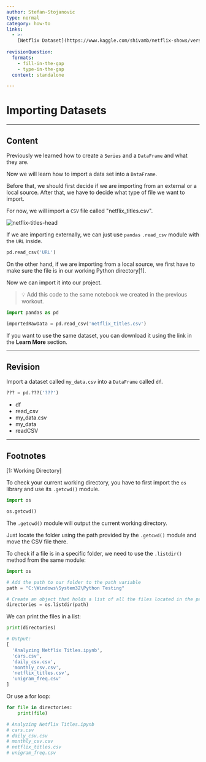 ```yaml
---
author: Stefan-Stojanovic
type: normal
category: how-to
links:
  - >-
    [Netflix Dataset](https://www.kaggle.com/shivamb/netflix-shows/version/3){website}
   
revisionQuestion:
  formats:
    - fill-in-the-gap
    - type-in-the-gap
  context: standalone

---
```


# Importing Datasets

---
## Content

Previously we learned how to create a `Series` and a `DataFrame` and what they are.

Now we will learn how to import a data set into a `DataFrame`.

Before that, we should first decide if we are importing from an external or a local source. After that, we have to decide what type of file we want to import.

For now, we will import a `CSV` file called "netflix_titles.csv". 

![netflix-titles-head](https://img.enkipro.com/c9637b9513606236454371c7c6d749dd.png)

If we are importing externally, we can just use `pandas` `.read_csv` module with the `URL`  inside.

```py
pd.read_csv('URL')
```

On the other hand, if we are importing from a local source, we first have to make sure the file is in our working Python directory[1].

Now we can import it into our project.

> 💡 Add this code to the same notebook we created in the previous workout.

```py
import pandas as pd

importedRawData = pd.read_csv('netflix_titles.csv')
```

If you want to use the same dataset, you can download it using the link in the **Learn More** section.


---
## Revision

Import a dataset called `my_data.csv` into a `DataFrame` called `df`.

```py
??? = pd.???('???')
```

- df
- read_csv
- my_data.csv
- my_data
- readCSV

---

## Footnotes

[1: Working Directory]

To check your current working directory, you have to first import the `os` library and use its `.getcwd()` module.

```py
import os

os.getcwd()
```

The `.getcwd()` module will output the current working directory.

Just locate the folder using the path provided by the `.getcwd()` module and move the CSV file there.

To check if a file is in a specific folder, we need to use the `.listdir()` method from the same module:

```python
import os

# Add the path to our folder to the path variable
path = "C:\Windows\System32\Python Testing"

# Create an object that holds a list of all the files located in the path
directories = os.listdir(path)
```

We can print the files in a list:
```python
print(directories)

# Output:
[
  'Analyzing Netflix Titles.ipynb', 
  'cars.csv', 
  'daily_csv.csv', 
  'monthly_csv.csv', 
  'netflix_titles.csv', 
  'unigram_freq.csv'
]
```

Or use a for loop:

```python
for file in directories:
    print(file)

# Analyzing Netflix Titles.ipynb
# cars.csv
# daily_csv.csv
# monthly_csv.csv
# netflix_titles.csv
# unigram_freq.csv
```
